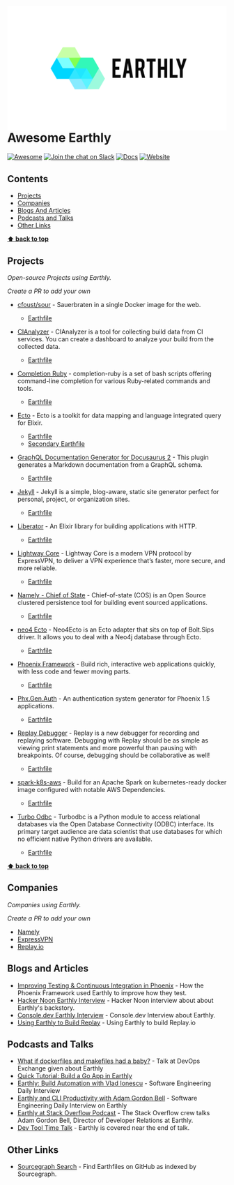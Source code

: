 # <a href="https://awesome-go.com/"><img align="right" src="https://raw.githubusercontent.com/earthly/earthly/main/img/logo-banner-white-bg.png" alt="awesome-go" title="awesome-go" /></a> Awesome Earthly


[![Awesome](https://cdn.rawgit.com/sindresorhus/awesome/d7305f38d29fed78fa85652e3a63e154dd8e8829/media/badge.svg)](https://github.com/sindresorhus/awesome)
[![Join the chat on Slack](https://img.shields.io/badge/slack-join%20chat-red.svg)](https://earthly.dev/slack)
[![Docs](https://img.shields.io/badge/docs-git%20book-blue)](https://docs.earthly.dev)
[![Website](https://img.shields.io/badge/website-earthly.dev-blue)](https://earthly.dev)

## Contents

- [Projects](#projects)
- [Companies](#companies)
- [Blogs And Articles](#blogs-and-articles)
- [Podcasts and Talks](#podcasts-and-talks)
- [Other Links](#other-links)

**[⬆ back to top](#contents)** 

## Projects

*Open-source Projects using Earthly.*

*Create a PR to add your own*

* [cfoust/sour](https://github.com/cfoust/sour) - Sauerbraten in a single Docker image for the web.
  * [Earthfile](https://github.com/cfoust/sour/blob/main/Earthfile)
* [CIAnalyzer](https://github.com/Kesin11/CIAnalyzer) - CIAnalyzer is a tool for collecting build data from CI services. You can create a dashboard to analyze your build from the collected data.
  * [Earthfile](https://github.com/Kesin11/CIAnalyzer/blob/master/Earthfile)
* [Completion Ruby](https://github.com/mernen/completion-ruby) - completion-ruby is a set of bash scripts offering command-line completion for various Ruby-related commands and tools.
  * [Earthfile](https://github.com/mernen/completion-ruby/blob/main/Earthfile)
* [Ecto](https://github.com/elixir-ecto/ecto) - Ecto is a toolkit for data mapping and language integrated query for Elixir.
  * [Earthfile](https://github.com/elixir-ecto/ecto/blob/master/Earthfile)
  * [Secondary Earthfile](https://github.com/elixir-ecto/ecto_sql/blob/master/Earthfile)
* [GraphQL Documentation Generator for Docusaurus 2](https://github.com/edno/graphql-markdown/blob/main/Earthfile) - This plugin generates a Markdown documentation from a GraphQL schema.
  * [Earthfile](https://github.com/edno/graphql-markdown/blob/main/Earthfile)
* [Jekyll](https://github.com/jekyll/jekyll) - Jekyll is a simple, blog-aware, static site generator perfect for personal, project, or organization sites.
  * [Earthfile](https://github.com/jekyll/jekyll/blob/master/Earthfile)
* [Liberator](https://github.com/Cantido/liberator) - An Elixir library for building applications with HTTP.
  * [Earthfile](https://github.com/Cantido/liberator/blob/main/Earthfile)

* [Lightway Core](https://github.com/expressvpn/lightway-core) - Lightway Core is a modern VPN protocol by ExpressVPN, to deliver a VPN experience that’s faster, more secure, and more reliable.
  * [Earthfile](https://github.com/expressvpn/lightway-core/blob/main/Earthfile)
* [Namely - Chief of State](https://github.com/namely/chief-of-state) - Chief-of-state (COS) is an Open Source clustered persistence tool for building event sourced applications.
  * [Earthfile](https://github.com/namely/chief-of-state/blob/master/Earthfile)

* [neo4 Ecto](https://github.com/betrybe/neo4_ecto) - Neo4Ecto is an Ecto adapter that sits on top of Bolt.Sips driver. It allows you to deal with a Neo4j database through Ecto.
  * [Earthfile](https://github.com/betrybe/neo4_ecto/blob/main/Earthfile)
* [Phoenix Framework](https://github.com/phoenixframework/phoenix) - Build rich, interactive web applications quickly, with less code and fewer moving parts.
  * [Earthfile](https://github.com/phoenixframework/phoenix/blob/master/Earthfile)
* [Phx.Gen.Auth](https://github.com/aaronrenner/phx_gen_auth) - An authentication system generator for Phoenix 1.5 applications.
  * [Earthfile](https://github.com/aaronrenner/phx_gen_auth/blob/master/Earthfile)
* [Replay Debugger](https://github.com/RecordReplay/devtools) - Replay is a new debugger for recording and replaying software. Debugging with Replay should be as simple as viewing print statements and more powerful than pausing with breakpoints. Of course, debugging should be collaborative as well!
  * [Earthfile](https://github.com/RecordReplay/devtools/blob/master/Earthfile)
* [spark-k8s-aws](https://github.com/viaduct-ai/docker-spark-k8s-aws) - Build for an Apache Spark on kubernetes-ready docker image configured with notable AWS Dependencies.
  * [Earthfile](https://github.com/viaduct-ai/docker-spark-k8s-aws/blob/main/Earthfile)
* [Turbo Odbc](https://github.com/blue-yonder/turbodbc) - Turbodbc is a Python module to access relational databases via the Open Database Connectivity (ODBC) interface. Its primary target audience are data scientist that use databases for which no efficient native Python drivers are available.
  * [Earthfile](https://github.com/blue-yonder/turbodbc/blob/master/Earthfile)

**[⬆ back to top](#contents)**

## Companies

*Companies using Earthly.*

*Create a PR to add your own*

* [Namely](https://www.namely.com/)
* [ExpressVPN](https://www.expressvpn.com/)
* [Replay.io](https://www.replay.io/)

## Blogs and Articles
* [Improving Testing & Continuous Integration in Phoenix](https://www.phoenixframework.org/blog/improving-testing-and-continuous-integration-in-phoenix) - How the Phoenix Framework used Earthly to improve how they test. 
* [Hacker Noon Earthly Interview](https://hackernoon.com/startup-interview-with-adam-gordon-bell-earthly-developer-relations-9z1z35h1) - Hacker Noon interview about about Earthly's backstory.
* [Console.dev Earthly Interview](https://console.dev/interviews/earthly-adam-gordon-bell/) - Console.dev Interview about Earthly.
* [Using Earthly to Build Replay](https://dmiller.dev/blog/using-earthly-to-build-replay) - Using Earthly to build Replay.io

## Podcasts and Talks
* [What if dockerfiles and makefiles had a baby?](https://www.youtube.com/watch?v=bL432C2Hqfo) - Talk at DevOps Exchange given about Earthly 
* [Quick Tutorial: Build a Go App in Earthly](https://www.youtube.com/watch?v=B7Q7S2lpshw)
* [Earthly: Build Automation with Vlad Ionescu](https://softwareengineeringdaily.com/2021/03/01/earthly-with-vlad-ionescu/) - Software Engineering Daily Interview 
* [Earthly and CLI Productivity with Adam Gordon Bell](https://softwareengineeringdaily.com/2021/09/15/earthly-and-cli-productivity-with-adam-gordon-bell/) - Software Engineering Daily Interview on Earthly
* [Earthly at Stack Overflow Podcast](https://stackoverflow.blog/2020/12/11/podcast-294-cleaning-up-build-systems-and-gathering-computer-history/) - The Stack Overflow crew talks Adam Gordon Bell, Director of Developer Relations at Earthly.
* [Dev Tool Time Talk](https://www.youtube.com/watch?v=oPaPhFX7SeM) - Earthly is covered near the end of talk.

## Other Links

* [Sourcegraph Search](https://sourcegraph.com/search?q=context:global+file:Earthfile%24+&patternType=literal) - Find Earthfiles on GitHub as indexed by Sourcegraph. 
